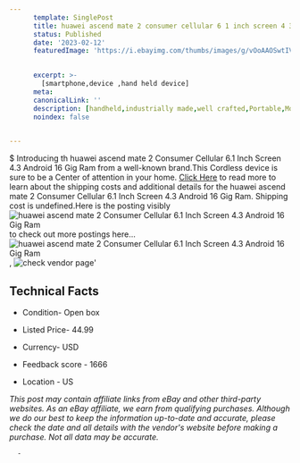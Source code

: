 ```yaml
---
      template: SinglePost
      title: huawei ascend mate 2 consumer cellular 6 1 inch screen 4 3 android 16 gig ram
      status: Published
      date: '2023-02-12'
      featuredImage: 'https://i.ebayimg.com/thumbs/images/g/vOoAAOSwtIVj5EwK/s-l225.jpg'
       

      excerpt: >-
        [smartphone,device ,hand held device]
      meta:
      canonicalLink: ''
      description: [handheld,industrially made,well crafted,Portable,Mobile,Compact,Convenient,Lightweight,Maneuverable,Man-portable,Miniature,Carriable,Hand-held,Light,Holdable,Transportable,Mobile device,Pocket-sized,On-the-go,Wireless,Cordless,Compact size,Convenient size, smartphone,device ,hand held device]
      noindex: false
      

---
```

$
      Introducing th huawei ascend mate 2 Consumer Cellular 6.1 Inch Screen 4.3 Android 16 Gig Ram from a well-known brand.This Cordless device  is sure to be a Center of attention  in your home. [Click Here](https://www.ebay.com/itm/266123613226?hash=item3df634142a%3Ag%3AvOoAAOSwtIVj5EwK&mkevt=1&mkcid=1&mkrid=711-53200-19255-0&campid=%253CePNCampaignId%253E&customid=%253CreferenceId%253E&toolid=10049) to read more to learn about the shipping costs and additional details for the huawei ascend mate 2 Consumer Cellular 6.1 Inch Screen 4.3 Android 16 Gig Ram. Shipping cost is undefined.Here is the posting visibly ![huawei ascend mate 2 Consumer Cellular 6.1 Inch Screen 4.3 Android 16 Gig Ram](https://i.ebayimg.com/thumbs/images/g/vOoAAOSwtIVj5EwK/s-l225.jpg) to check out more postings here... ![huawei ascend mate 2 Consumer Cellular 6.1 Inch Screen 4.3 Android 16 Gig Ram](https://i.ebayimg.com/images/g/vOoAAOSwtIVj5EwK/s-l1600.jpg), ![check vendor page](https://origin-galleryplus.ebayimg.com/ws/web/266123613226_2_0_1/225x225.jpg,https://origin-galleryplus.ebayimg.com/ws/web/266123613226_3_0_1/225x225.jpg,https://origin-galleryplus.ebayimg.com/ws/web/266123613226_4_0_1/225x225.jpg,https://origin-galleryplus.ebayimg.com/ws/web/266123613226_5_0_1/225x225.jpg,https://origin-galleryplus.ebayimg.com/ws/web/266123613226_6_0_1/225x225.jpg)'

      

 ## Technical Facts 



     
      

 - Condition- Open box 


      

 - Listed Price- 44.99 


      

 - Currency- USD 


      

 - Feedback score - 1666 


      

 - Location - US 


      
      

 *_This post may contain affiliate links from eBay and other third-party websites. As an eBay affiliate, we earn from qualifying purchases. Although we do our best to keep the information up-to-date and accurate, please check the date and all details with the vendor's website before making a purchase. Not all data may be accurate._*




      -
